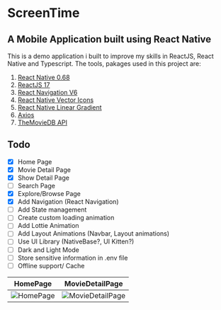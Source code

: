# ScreenTime

## A Mobile Application built using React Native

This is a demo application i built to improve my skills in ReactJS, React Native and Typescript.
The tools, pakages used in this project are:
1. [React Native 0.68](https://reactnative.dev/)
2. [ReactJS 17](https://reactjs.org/)
3. [React Navigation V6](https://reactnavigation.org/)
4. [React Native Vector Icons](https://github.com/oblador/react-native-vector-icons)
5. [React Native Linear Gradient](https://github.com/react-native-linear-gradient/react-native-linear-gradient)
6. [Axios](https://github.com/axios/axios)
7. [TheMovieDB API](https://developers.themoviedb.org/3)

## Todo
- [x] Home Page
- [x] Movie Detail Page
- [x] Show Detail Page
- [ ] Search Page
- [x] Explore/Browse Page
- [x] Add Navigation (React Navigation)
- [ ] Add State management
- [ ] Create custom loading animation
- [ ] Add Lottie Animation
- [ ] Add Layout Animations (Navbar, Layout animations)
- [ ] Use UI Library (NativeBase?, UI Kitten?)
- [ ] Dark and Light Mode
- [ ] Store sensitive information in .env file
- [ ] Offline support/ Cache

| HomePage  |MovieDetailPage|
| ------------- | ------------- |
| ![HomePage](https://github.com/NigellRudge/ScreenTime/blob/main/src/assets/Simulator%20Screen%20Recording%20-%20iPhone%2013%20-%202022-07-03%20at%2013.55.39.gif)  | ![MovieDetailPage](https://github.com/NigellRudge/ScreenTime/blob/main/src/assets/Simulator%20Screen%20Recording%20-%20iPhone%2013%20-%202022-07-03%20at%2013.57.12.gif)  |
